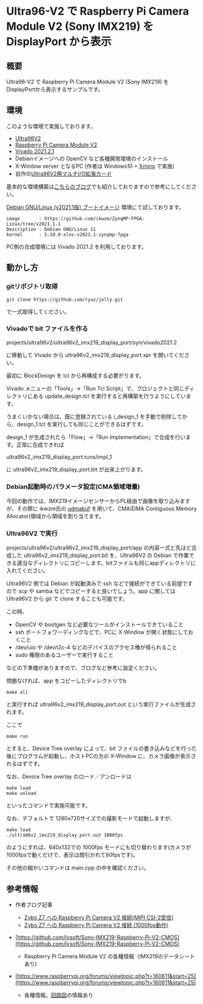 # Ultra96-V2 で Raspberry Pi Camera Module V2 (Sony IMX219) を DisplayPort から表示

## 概要

Ultra96-V2 で Raspberry Pi Camera Module V2 (Sony IMX219) をDisplayPortから表示するサンプルです。



## 環境

このような環境で実施しております。

- [Ultra96V2](https://www.avnet.com/wps/portal/japan/products/product-highlights/ultra96/)
- [Raspberry Pi Camera Module V2](https://www.raspberrypi.com/products/camera-module-v2/)
- [Vivado 2021.2.1](https://japan.xilinx.com/support/download.html)
- Debianイメージへの OpenCV など各種開発環境のインストール
- X-Window server となるPC (作者は Windows10 + [Xming](https://sourceforge.net/projects/xming/) で実施)
- 自作の[Ultra96V2用マルチI/O拡張カード](https://github.com/ryuz/ultra96v2_multi_io)

基本的な環境構築は[こちらのブログ](https://qiita.com/Ryuz/items/7498f2f8a7ab838aa196)でも紹介しておりますので参考にしてください。


[Debian GNU/Linux (v2021.1版) ブートイメージ](https://qiita.com/ikwzm/items/a9adc5a7329b2eb36895) 環境にて試しております。

```
image       : https://github.com/ikwzm/ZynqMP-FPGA-Linux/tree/v2021.1.1
Description : Debian GNU/Linux 11
kernel      : 5.10.0-xlnx-v2021.1-zynqmp-fpga
```

PC側の合成環境には Vivado 2021.2 を利用しております。



## 動かし方

### gitリポジトリ取得

```
git clone https://github.com/ryuz/jelly.git
```

で一式取得してください。

### Vivadoで bit ファイルを作る

projects/ultra96v2/ultra96v2_imx219_display_port/syn/vivado2021.2

に移動して Vivado から ultra96v2_imx219_display_port.xpr を開いてください。

最初に BlockDesign を tcl から再構成する必要がります。

Vivado メニューの「Tools」→「Run Tcl Script」で、プロジェクトと同じディレクトリにある update_design.tcl を実行すると再構築を行うようにしています。

うまくいかない場合は、既に登録されている i_design_1 を手動で削除してから、design_1.tcl を実行しても同じことができるはずです。


design_1 が生成されたら「Flow」→「Run Implementation」で合成を行います。正常に合成できれば

ultra96v2_imx219_display_port.runs/impl_1

に ultra96v2_imx219_display_port.bit が出来上がります。

### Debian起動時のパラメータ設定(CMA領域増量)

今回の動作では、IMX219イメージセンサーからPL経由で画像を取り込みますが、その際に ikwzm氏の [udmabuf](https://qiita.com/ikwzm/items/cc1bb33ff43a491440ea) を用いて、CMA(DMA Contiguous Memory Allocator)領域から領域を割り当てます。


### Ultra96V2 で実行

projects/ultra96v2/ultra96v2_imx219_display_port/app の内容一式と先ほど合成した ultra96v2_imx219_display_port.bit を、Ultra96V2 の Debian で作業できる適当なディレクトリにコピーします。bitファイルも同じappディレクトリに入れてください。

Ultra96V2 側では Debian が起動済みで ssh などで接続ができている前提ですので scp や samba などでコピーすると良いでしょう。app に関しては Ultra96V2 から git で clone することも可能です。

この時、

- OpenCV や bootgen など必要なツールがインストールできていること
- ssh ポートフォワーディングなどで、PCに X-Window が開く状態にしておくこと
- /dev/uio や /dev/i2c-4 などのデバイスのアクセス権が得られること
- sudo 権限のあるユーザーで実行すること

などの下準備がありますので、ブログなど参考に設定ください。

問題なければ、app をコピーしたディレクトリでb

```
make all
```

と実行すれば ultra96v2_imx219_display_port.out という実行ファイルが生成されます。

ここで

```
make run
```

とすると、Device Tree overlay によって、bit ファイルの書き込みなどを行った後にプログラムが起動し、ホストPCの方の X-Window に、カメラ画像が表示されるはずです。

なお、Device Tree overlay のロード／アンロードは

```
make load
make unload
```

といったコマンドで実施可能です。

なお、デフォルトで 1280x720サイズでの撮影モードで起動しますが、

```
make load
./ultra96v2_imx219_display_port.out 1000fps
```

のようにすれば、640x132での 1000fps モードにも切り替わります(カメラが1000fpsで動くだけで、表示は間引かれて60fpsです)。

その他の細かいコマンドは main.cpp の中を確認ください。


## 参考情報

- 作者ブログ記事
    - [Zybo Z7 への Raspberry Pi Camera V2 接続(MIPI CSI-2受信)](https://rtc-lab.com/2018/04/29/zybo-rpi-cam-rx/)
    - [Zybo Z7 への Raspberry Pi Camera V2 接続 (1000fps動作)](https://rtc-lab.com/2018/05/06/zybo-rpi-cam-1000fps/)

- [https://github.com/lvsoft/Sony-IMX219-Raspberry-Pi-V2-CMOS](https://github.com/lvsoft/Sony-IMX219-Raspberry-Pi-V2-CMOS)
    - Raspberry Pi Camera Module V2 の各種情報（IMX219のデータシートあり)
- [https://www.raspberrypi.org/forums/viewtopic.php?t=160611&start=25](https://www.raspberrypi.org/forums/viewtopic.php?t=160611&start=25)
    - 各種情報。[回路図](https://cdn.hackaday.io/images/5813621484631479007.jpg)の情報あり
